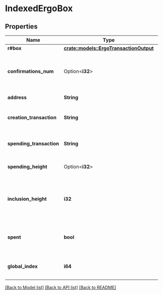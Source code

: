 # IndexedErgoBox

## Properties

Name | Type | Description | Notes
------------ | ------------- | ------------- | -------------
**r#box** | [**crate::models::ErgoTransactionOutput**](ErgoTransactionOutput.md) |  | 
**confirmations_num** | Option<**i32**> | Number of confirmations, if the box is included into the blockchain | 
**address** | **String** | Encoded Ergo Address | 
**creation_transaction** | **String** | Base16-encoded 32 byte modifier id | 
**spending_transaction** | **String** | Base16-encoded 32 byte modifier id | 
**spending_height** | Option<**i32**> | The height the box was spent at | 
**inclusion_height** | **i32** | The height the transaction containing the box was included in a block at | 
**spent** | **bool** | A flag signalling whether the box was spent | 
**global_index** | **i64** | Global index of the output in the blockchain | 

[[Back to Model list]](../README.md#documentation-for-models) [[Back to API list]](../README.md#documentation-for-api-endpoints) [[Back to README]](../README.md)


